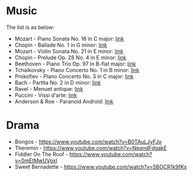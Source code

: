 # Music

The list is as below:
* Mozart - Piano Sonata No. 16 in C major: [link](https://en.wikipedia.org/wiki/Piano_Sonata_No._16_(Mozart))
* Chopin - Ballade No. 1 in G minor: [link](https://en.wikipedia.org/wiki/Ballades_(Chopin)#Ballade_No._1)
* Mozart - Violin Sonata No. 21 in E minor: [link](https://en.wikipedia.org/wiki/Violin_Sonata_No._21_(Mozart))
* Chopin - Prelude Op. 28 No. 4 in E minor: [link](https://en.wikipedia.org/wiki/Prelude,_Op._28,_No._4_(Chopin))
* Beethoven - Piano Trio Op. 97 in B-flat major: [link](https://en.wikipedia.org/wiki/Piano_Trio,_Op._97_(Beethoven))
* Tchaikovsky - Piano Concerto No. 1 in B minor: [link](https://en.wikipedia.org/wiki/Piano_Concerto_No._1_(Tchaikovsky))
* Prokofiev - Piano Concerto No. 3 in C major: [link](https://en.wikipedia.org/wiki/Piano_Concerto_No._3_(Prokofiev))
* Bach - Partita No. 2 in D minor: [link](https://en.wikipedia.org/wiki/Partita_for_Violin_No._2_(Bach))
* Ravel - Menuet antique: [link](https://en.wikipedia.org/wiki/Menuet_antique)
* Puccini - Vissi d'arte: [link](https://en.wikipedia.org/wiki/Vissi_d%27arte)
* Anderson & Roe - Paranoid Android: [link](https://www.andersonroe.com/mv-paranoid-android)

# Drama
* Bongos - https://www.youtube.com/watch?v=B0TAuLJyFJo
* Theremin - https://www.youtube.com/watch?v=NeqndFdgakE
* Fiddler On The Roof - https://www.youtube.com/watch?v=0mEtMwUVgxI
* Sweet Bernadette - https://www.youtube.com/watch?v=5BOCR1k9fKs
